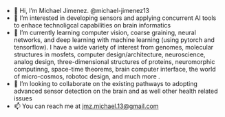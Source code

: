 - 👋 Hi, I’m Michael Jimenez. @michael-jimenez13
- 👀 I’m interested in developing sensors and applying concurrent AI tools to enhace technoligcal capabilities on brain informatics
- 🌱 I’m currently learning computer vision, coarse graining, neural networks, and deep learning  with machine learning (using pytorch and tensorflow). I have a wide variety of interest from genomes, molecular structures in mosfets, computer  design/architecture, neuroscience, analog design, three-dimensional structures of proteins, neuromorphic computinng, space-time theorems, brain computer interface,  the world of micro-cosmos, robotoc design, and much more .  
- 💞️ I’m looking to collaborate on the existing pathways to adopting advanced sensor detection on the brain and as well other health related issues
- 📫 You can reach me at jmz.michael.13@gmail.com 

<!---
michael-jimenez13/michael-jimenez13 is a ✨ special ✨ repository because its `README.md` (this file) appears on your GitHub profile.
You can click the Preview link to take a look at your changes.
--->
